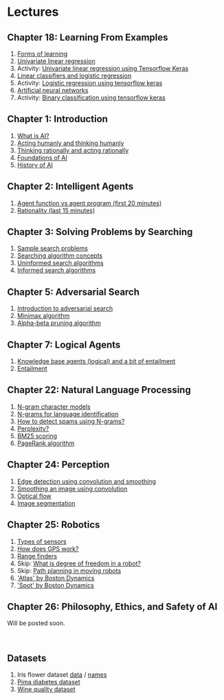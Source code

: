# Lectures

## Chapter 18: Learning From Examples
1. [Forms of learning](https://www.youtube.com/watch?v=X7Ahz84K4cg)
1. [Univariate linear regression](https://youtu.be/UcISiqqJvDg)
1. Activity: [Univariate linear regression using Tensorflow Keras](https://youtu.be/yH7AUm2EHTM)
1. [Linear classifiers and logistic regression](https://youtu.be/DZzOwlNBNkM)
1. Activity: [Logistic regression using tensorflow keras](https://youtu.be/KEYgPOcqmsw)
1. [Artificial neural networks](https://youtu.be/VzRjLQpY_dE)
1. Activity: [Binary classification using tensorflow keras](https://youtu.be/PM6uvCLyeXM)

## Chapter 1: Introduction 
1. [What is AI?](https://youtu.be/sPOCaolMNr4)
1. [Acting humanly and thinking humanly](https://youtu.be/ml9hS8UxF2o)
1. [Thinking rationally and acting rationally](https://www.youtube.com/watch?v=bioz_1pHSvs)
1. [Foundations of AI](https://youtu.be/uAliWinAyAs)
1. [History of AI](https://youtu.be/bzkT3NgLIr8)

## Chapter 2: Intelligent Agents  
1. [Agent function vs agent program (first 20 minutes)](https://youtu.be/_b8o2DvMdis)
1. [Rationality (last 15 minutes)](https://youtu.be/_b8o2DvMdis)

## Chapter 3: Solving Problems by Searching 
1. [Sample search problems](https://youtu.be/5adr4M_6d8Y)
1. [Searching algorithm concepts](https://youtu.be/TRAgHQkuo3M)
1. [Uninformed search algorithms](https://youtu.be/eyXynZTshP0)
1. [Informed search algorithms](https://youtu.be/BgHZIjAuYNc)

## Chapter 5: Adversarial Search  
1. [Introduction to adversarial search](https://youtu.be/6k8WilOGtXY)
1. [Minimax algorithm](https://www.youtube.com/watch?v=uFhcHA57iLU)
1. [Alpha-beta pruning algorithm](https://www.youtube.com/watch?v=n6mbgKICrVU)

## Chapter 7: Logical Agents
1. [Knowledge base agents (logical) and a bit of entailment](https://youtu.be/zOCTxedhf_c)
1. [Entailment](https://youtu.be/2M-K5OjVgYQ)

## Chapter 22: Natural Language Processing
1. [N-gram character models](https://www.youtube.com/watch?v=BvZDV7MX6UI)
1. [N-grams for language identification](https://www.youtube.com/watch?v=pusLb-kc0FI)
1. [How to detect spams using N-grams?](https://www.youtube.com/watch?v=oCv2AKMJz9Q)
1. [Perplexity?](https://www.youtube.com/watch?v=GkG-P12B4u0)
1. [BM25 scoring](https://www.youtube.com/watch?v=a3sg6MH8m4k)
1. [PageRank algorithm](https://www.youtube.com/watch?v=CsvyPNdQAHg)

## Chapter 24: Perception     
1. [Edge detection using convolution and smoothing](https://www.youtube.com/watch?v=lNidFPBAjNM)
1. [Smoothing an image using convolution](https://www.youtube.com/watch?v=mjh5NIn1yHk)
1. [Optical flow](https://www.youtube.com/watch?v=T1AePiEFvc0)
1. [Image segmentation](https://www.youtube.com/watch?v=rFjTP3CaP1U)

## Chapter 25: Robotics 
1. [Types of sensors](https://youtu.be/6mFUiwMHOZ8)
1. [How does GPS work?](https://youtu.be/9QaDQWA-9fg)
1. [Range finders](https://youtu.be/wvs5qXfyMIA)
1. Skip: [What is degree of freedom in a robot?]()
1. Skip: [Path planning in moving robots]()
1. ['Atlas' by Boston Dynamics](https://www.youtube.com/watch?v=rVlhMGQgDkY)
1. ['Spot' by Boston Dynamics](https://www.youtube.com/watch?v=wlkCQXHEgjA)

## Chapter 26: Philosophy, Ethics, and Safety of AI
   Will be posted soon.
<!--
1. [Can machines really think?](https://youtu.be/Lf7aMwrQWfE)
1. [Will people lose their sense of being unique?](https://youtu.be/aLAkYMR-c1M)
1. [Military robots and future of war](https://www.ted.com/talks/pw_singer_on_robots_of_war/transcript?language=en)
1. [The real reason to be afraid of AI](https://www.youtube.com/watch?v=TRzBk_KuIaM)

#### Chapter <tt>-1</tt>: Fair Artificial Intelligence

**Background**  

Will AI that discriminates based on race, gender, or economic status undermine the public’s confidence in the technology? Seduced by the promise of cost savings and data-driven decision making, organizations will deploy biased systems that end up doing real-world damage. Systems incorporating biased algorithms or trained on biased data will misdiagnose medical patients, bar consumers from loans or insurance, deny parole to reformed convicts, or grant it to unrepentant ones. Biased implementations have raised public backlash as organizations both private and public figure out what AI can and can’t do, and how to use it properly. (source: [The Batch](https://www.deeplearning.ai/thebatch/))

* The UK recently [abandoned](https://www.statewatch.org/news/2020/august/uk-threat-of-legal-challenge-forces-home-office-to-abandon-racist-visa-algorithm/) an algorithm designed to streamline visa applications after human rights activists sued. The plaintiffs charged that the model discriminated against people from countries with large non-white populations.
* Financial regulators in New York last year launched an investigation into the algorithm behind Apple’s credit card. Users [reported](https://medium.com/@nydfs/building-a-fairer-and-more-inclusive-financial-services-industry-for-everyone-917183dae954) that women had received lower interest rates than men with comparable credit ratings.
* The Los Angeles Police Department adopted systems designed to forecast crimes, but it stopped using one and promised to revamp another after determining that they were [flawed](https://www.theatlantic.com/politics/archive/2019/09/do-algorithms-have-place-policing/596851/). Some people identified as high-risk offenders, for instance, had no apparent history of violent crime.

**Lectures**
1. [Algorithmic bias and fairness](https://youtu.be/gV0_raKR2UQ)
1. [How AI could reinforce biases in the criminal justice system](https://youtu.be/ZMsSc_utZ40)
-->
<br>

## Datasets

1. Iris flower dataset [data](./datasets/iris.data) / [names](./datasets/iris.names)
1. [Pima diabetes dataset](./datasets/pima-diabetes.csv)
1. [Wine quality dataset](./datasets/winequality-red.csv)
